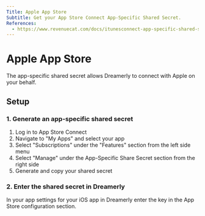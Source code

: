 ```yaml
---
Title: Apple App Store
Subtitle: Get your App Store Connect App-Specific Shared Secret.
References:
  - https://www.revenuecat.com/docs/itunesconnect-app-specific-shared-secret
---
```


# Apple App Store

The app-specific shared secret allows Dreamerly to connect with Apple on your behalf.

## Setup

### 1. Generate an app-specific shared secret

1. Log in to App Store Connect
2. Navigate to "My Apps" and select your app
3. Select "Subscriptions" under the "Features" section from the left side menu
4. Select "Manage" under the App-Specific Share Secret section from the right side
5. Generate and copy your shared secret

### 2. Enter the shared secret in Dreamerly

In your app settings for your iOS app in Dreamerly enter the key in the App Store configuration section.

